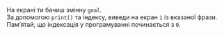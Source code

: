На екрані ти бачиш змінну `goal`.  
За допомогою `print()` та індексу, виведи на екран `1` із вказаної фрази. Памʼятай, що індексація у програмуванні починається з `0`. 